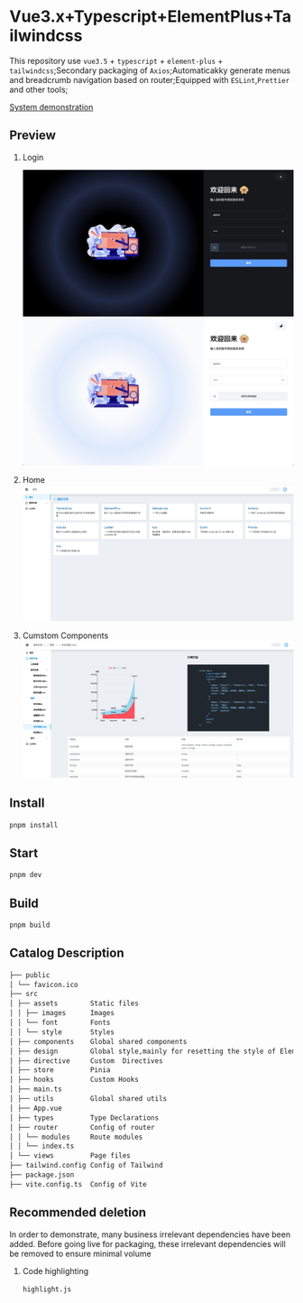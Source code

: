 # Vue3.x+Typescript+ElementPlus+Tailwindcss

This repository use `vue3.5` + `typescript` + `element-plus` + `tailwindcss`;Secondary packaging of `Axios`;Automaticakky generate menus and breadcrumb navigation based on router;Equipped with `ESLint`,`Prettier` and other tools;

<a href="https://lclovestudy.github.io/vue3-ts-admin/#/login" title="System demonstration">System demonstration</a>

## Preview

1. Login

   ![alt text](./src/assets/images/dark.png)
   ![alt text](./src/assets/images/light.png)

2. Home
   ![alt text](./src/assets/images/image-1.png)

3. Cumstom Components
   ![alt text](./src/assets/images/image-2.png)

## Install

```sh
pnpm install
```

## Start

```sh
pnpm dev
```

## Build

```sh
pnpm build
```

## Catalog Description

```sh
├── public
│ └── favicon.ico
├── src
│ ├── assets        Static files
│ │ ├── images      Images
│ │ └── font        Fonts
│ │ └── style       Styles
│ ├── components    Global shared components
│ ├── design        Global style,mainly for resetting the style of ElementPlus
│ ├── directive     Custom  Directives
│ ├── store         Pinia
│ ├── hooks         Custom Hooks
│ ├── main.ts
│ ├── utils         Global shared utils
│ ├── App.vue
│ ├── types         Type Declarations
│ ├── router        Config of router
│ │ └── modules     Route modules
│ │ └── index.ts
│ └── views         Page files
├── tailwind.config Config of Tailwind
├── package.json
├── vite.config.ts  Config of Vite

```

## Recommended deletion

In order to demonstrate, many business irrelevant dependencies have been added. Before going live for packaging, these irrelevant dependencies will be removed to ensure minimal volume

1. Code highlighting

   `highlight.js`
